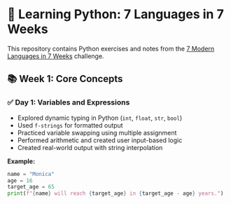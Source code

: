 # 🐍 Learning Python: 7 Languages in 7 Weeks

This repository contains Python exercises and notes from the [7 Modern Languages in 7 Weeks](#) challenge.

## 📚 Week 1: Core Concepts

### ✅ Day 1: Variables and Expressions
- Explored dynamic typing in Python (`int`, `float`, `str`, `bool`)
- Used `f-strings` for formatted output
- Practiced variable swapping using multiple assignment
- Performed arithmetic and created user input-based logic
- Created real-world output with string interpolation

**Example:**
```python
name = "Monica"
age = 16
target_age = 65
print(f"{name} will reach {target_age} in {target_age - age} years.")
